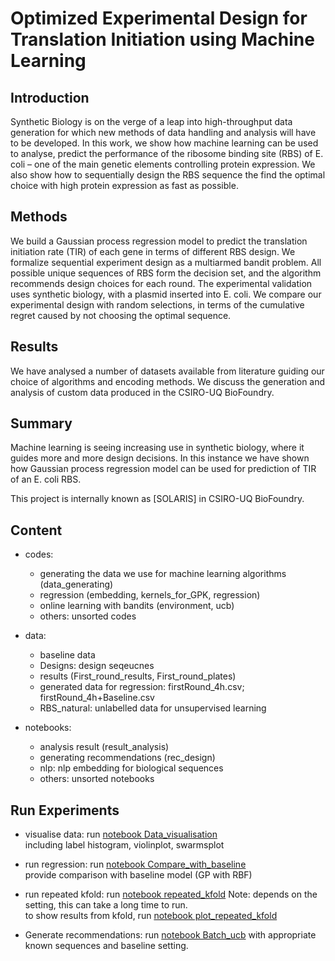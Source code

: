 # Optimized Experimental Design for Translation Initiation using Machine Learning

## Introduction

Synthetic Biology is on the verge of a leap into high-throughput data generation for which new methods of data handling and analysis will have to be developed. In this work, we show how machine learning can be used to analyse, predict the performance of the ribosome binding site (RBS) of E. coli – one of the main genetic elements controlling protein expression. We also show how to sequentially design the RBS sequence the find the optimal choice with high protein expression as fast as possible.  

## Methods

We build a Gaussian process regression model to predict the translation initiation rate (TIR) of each gene in terms of different RBS design. We formalize sequential experiment design as a multiarmed bandit problem.  All possible unique sequences of RBS form the decision set, and the algorithm recommends design choices for each round. The experimental validation uses synthetic biology, with a plasmid inserted into E. coli. We compare our experimental design with random selections, in terms of the cumulative regret caused by not choosing the optimal sequence.

## Results

We have analysed a number of datasets available from literature guiding our choice of algorithms and encoding methods. We discuss the generation and analysis of custom data produced in the CSIRO-UQ BioFoundry.

## Summary

Machine learning is seeing increasing use in synthetic biology, where it guides more and more design decisions. In this instance we have shown how Gaussian process regression model can be used for prediction of TIR of an E. coli RBS.

This project is internally known as [SOLARIS] in CSIRO-UQ BioFoundry.

## Content

- codes: 
  * generating the data we use for machine learning algorithms (data_generating)  
  * regression (embedding, kernels_for_GPK, regression)  
  * online learning with bandits (environment, ucb)
  * others: unsorted codes

- data: 
  * baseline data 
  * Designs: design seqeucnes
  * results (First_round_results, First_round_plates)
  * generated data for regression: firstRound_4h.csv; firstRound_4h+Baseline.csv
  * RBS_natural: unlabelled data for unsupervised learning

- notebooks:
  * analysis result (result_analysis)
  * generating recommendations (rec_design)
  * nlp: nlp embedding for biological sequences
  * others: unsorted notebooks

## Run Experiments

- visualise data: run [notebook Data_visualisation](https://github.com/mholowko/SynbioML/blob/master/notebooks/result_analysis/Data_visualisation.ipynb)  
  including label histogram, violinplot, swarmsplot

- run regression: run [notebook Compare_with_baseline](https://github.com/mholowko/SynbioML/blob/master/notebooks/result_analysis/Compare_with_baseline.ipynb)  
  provide comparison with baseline model (GP with RBF)

- run repeated kfold: run [notebook repeated_kfold](https://github.com/mholowko/SynbioML/blob/master/notebooks/result_analysis/repeated_kfold.ipynb) Note: depends on the setting, this can take a long time to run.  
  to show results from kfold, run [notebook plot_repeated_kfold](https://github.com/mholowko/SynbioML/blob/master/notebooks/result_analysis/plot_repeated_kfold.ipynb)

- Generate recommendations: run [notebook Batch_ucb](https://github.com/mholowko/SynbioML/blob/master/notebooks/rec_design/Batch_ucb.ipynb) with appropriate known sequences and baseline setting.
  
  
